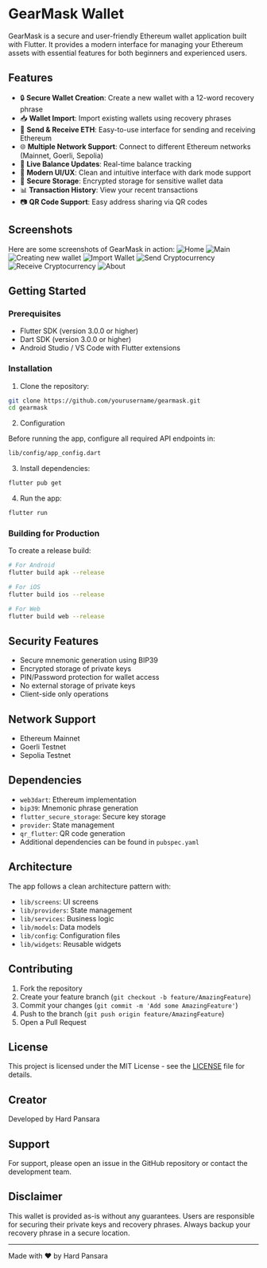 # GearMask Wallet

GearMask is a secure and user-friendly Ethereum wallet application built with Flutter. It provides a modern interface for managing your Ethereum assets with essential features for both beginners and experienced users.

## Features

- 🔒 **Secure Wallet Creation**: Create a new wallet with a 12-word recovery phrase
- 📥 **Wallet Import**: Import existing wallets using recovery phrases
- 💸 **Send & Receive ETH**: Easy-to-use interface for sending and receiving Ethereum
- 🌐 **Multiple Network Support**: Connect to different Ethereum networks (Mainnet, Goerli, Sepolia)
- 🔄 **Live Balance Updates**: Real-time balance tracking
- 📱 **Modern UI/UX**: Clean and intuitive interface with dark mode support
- 🔐 **Secure Storage**: Encrypted storage for sensitive wallet data
- 📊 **Transaction History**: View your recent transactions
- 📷 **QR Code Support**: Easy address sharing via QR codes

## Screenshots

Here are some screenshots of GearMask in action:
![Home](ScreenShots/home.jpeg)
![Main](ScreenShots/main.jpeg)
![Creating new wallet](ScreenShots/creating_new_wallet.jpeg)
![Import Wallet](ScreenShots/import_wallet.jpeg)
![Send Cryptocurrency](ScreenShots/send.jpeg)
![Receive Cryptocurrency](ScreenShots/receive.jpeg)
![About](ScreenShots/About.jpeg)

## Getting Started

### Prerequisites

- Flutter SDK (version 3.0.0 or higher)
- Dart SDK (version 3.0.0 or higher)
- Android Studio / VS Code with Flutter extensions

### Installation

1. Clone the repository:
```bash
git clone https://github.com/yourusername/gearmask.git
cd gearmask
```

2. Configuration

Before running the app, configure all required API endpoints in: 
```bash 
lib/config/app_config.dart
```
3. Install dependencies:
```bash
flutter pub get
```

4. Run the app:
```bash
flutter run
```

### Building for Production

To create a release build:

```bash
# For Android
flutter build apk --release

# For iOS
flutter build ios --release

# For Web
flutter build web --release
```

## Security Features

- Secure mnemonic generation using BIP39
- Encrypted storage of private keys
- PIN/Password protection for wallet access
- No external storage of private keys
- Client-side only operations

## Network Support

- Ethereum Mainnet
- Goerli Testnet
- Sepolia Testnet

## Dependencies

- `web3dart`: Ethereum implementation
- `bip39`: Mnemonic phrase generation
- `flutter_secure_storage`: Secure key storage
- `provider`: State management
- `qr_flutter`: QR code generation
- Additional dependencies can be found in `pubspec.yaml`

## Architecture

The app follows a clean architecture pattern with:

- `lib/screens`: UI screens
- `lib/providers`: State management
- `lib/services`: Business logic
- `lib/models`: Data models
- `lib/config`: Configuration files
- `lib/widgets`: Reusable widgets

## Contributing

1. Fork the repository
2. Create your feature branch (`git checkout -b feature/AmazingFeature`)
3. Commit your changes (`git commit -m 'Add some AmazingFeature'`)
4. Push to the branch (`git push origin feature/AmazingFeature`)
5. Open a Pull Request

## License

This project is licensed under the MIT License - see the [LICENSE](LICENSE) file for details.

## Creator

Developed by Hard Pansara

## Support

For support, please open an issue in the GitHub repository or contact the development team.

## Disclaimer

This wallet is provided as-is without any guarantees. Users are responsible for securing their private keys and recovery phrases. Always backup your recovery phrase in a secure location.



---

Made with ❤️ by Hard Pansara
